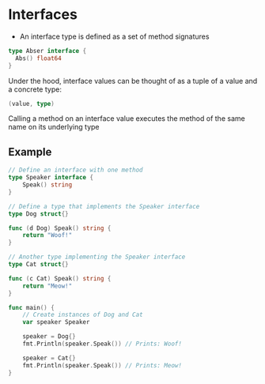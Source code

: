 # Interfaces

* An interface type is defined as a set of method signatures

```go
type Abser interface {
  Abs() float64
}
```

Under the hood, interface values can be thought of as a tuple of a value and a concrete type:

```go
(value, type)
```

Calling a method on an interface value executes the method of the same name on its underlying type

## Example

```go
// Define an interface with one method
type Speaker interface {
	Speak() string
}

// Define a type that implements the Speaker interface
type Dog struct{}

func (d Dog) Speak() string {
	return "Woof!"
}

// Another type implementing the Speaker interface
type Cat struct{}

func (c Cat) Speak() string {
	return "Meow!"
}

func main() {
	// Create instances of Dog and Cat
	var speaker Speaker

	speaker = Dog{}
	fmt.Println(speaker.Speak()) // Prints: Woof!

	speaker = Cat{}
	fmt.Println(speaker.Speak()) // Prints: Meow!
}
```
